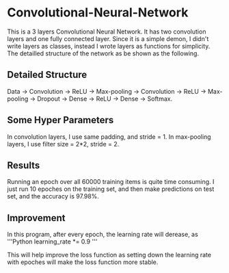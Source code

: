 # Convolutional-Neural-Network
This is a 3 layers Convolutional Neural Network. It has two convolution layers and one fully connected layer. Since it is a simple demon, I didn't write layers as classes, instead I wrote layers as functions for simplicity. The detailled structure of the network as be shown as the following.

## Detailed Structure
Data -> Convolution -> ReLU -> Max-pooling -> Convolution -> ReLU -> Max-pooling -> Dropout -> Dense -> ReLU -> Dense -> Softmax.

## Some Hyper Parameters
In convolution layers, I use same padding, and stride = 1.
In max-pooling layers, I use filter size = 2*2, stride = 2.

## Results
Running an epoch over all 60000 training items is quite time consuming. I just run 10 epoches on the training set, and then make predictions on test set, and the accuracy is 97.98%.

## Improvement
In this program, after every epoch, the learning rate will derease, as
'''Python
learning_rate *= 0.9
'''

This will help improve the loss function as setting down the learning rate with epoches will make the loss function more stable.
